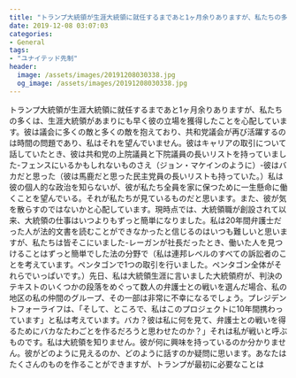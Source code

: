 ```yaml
---
title: "トランプ大統領が生涯大統領に就任するまであと1ヶ月余りありますが、私たちの多くは、生涯大統領があまりにも早く彼の立場を獲得したことを心配しています。"
date: 2019-12-08 03:07:03
categories:
- General
tags:
- "ユナイテッド先制"
header:
  image: /assets/images/20191208030338.jpg
  og_image: /assets/images/20191208030338.jpg
---
```


トランプ大統領が生涯大統領に就任するまであと1ヶ月余りありますが、私たちの多くは、生涯大統領があまりにも早く彼の立場を獲得したことを心配しています。彼は議会に多くの敵と多くの敵を抱えており、共和党議会が再び活躍するのは時間の問題であり、私はそれを望んでいません。彼はキャリアの取引について話していたとき、彼は共和党の上院議員と下院議員の長いリストを持っていました-フェンスにいるかもしれないものさえ（ジョン・マケインのように）-彼はバカだと思った（彼は馬鹿だと思った民主党員の長いリストも持っていた。）私は彼の個人的な政治を知らないが、彼が私たち全員を家に保つために一生懸命に働くことを望んでいる。それが私たちが見ているものだと思います。また、彼が気を散らすのではないかと心配しています。現時点では、大統領職が創設されて以来、大統領の仕事はいつよりもずっと簡単になりました。私は20年間弁護士だった人が法的文書を読むことができなかったと信じるのはいつも難しいと思いますが、私たちは皆そこにいました-レーガンが社長だったとき、働いた人を見つけることはずっと簡単でした法の分野で（私は連邦レベルのすべての訴訟者のことを考えています。ペンタゴンで1つの取引を行いました。ペンタゴン全体がそれらでいっぱいです。）先日、私は大統領生涯に言いました大統領府が、判決のテキストのいくつかの段落をめぐって数人の弁護士との戦いを選んだ場合、私の地区の私の仲間のグループ、その一部は非常に不幸になるでしょう。プレジデントフォーライフは、「そして、ところで、私はこのプロジェクトに10年間携わっています」と私は考えています。バカ？彼は私に何を見て、弁護士との戦いを得るためにバカなたわごとを作るだろうと思わせたのか？」それは私が戦いと呼ぶものです。私は大統領を知りません。彼が何に興味を持っているのか分かりません。彼がどのように見えるのか、どのように話すのか疑問に思います。あなたはたくさんのものを作ることができますが、トランプが最初に必要なことは
